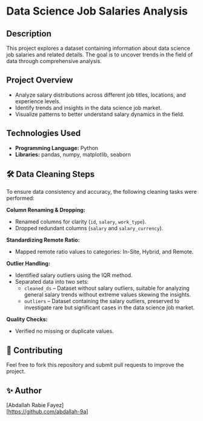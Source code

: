 # Data Science Job Salaries Analysis

## Description

This project explores a dataset containing information about data science job salaries and related details. The goal is to uncover trends in the field of data through comprehensive analysis.

## Project Overview

- Analyze salary distributions across different job titles, locations, and experience levels.
- Identify trends and insights in the data science job market.
- Visualize patterns to better understand salary dynamics in the field.

## Technologies Used

- **Programming Language:** Python
- **Libraries:** pandas, numpy, matplotlib, seaborn

## 🛠️ Data Cleaning Steps

To ensure data consistency and accuracy, the following cleaning tasks were performed:

**Column Renaming & Dropping:**

- Renamed columns for clarity (`id`, `salary`, `work_type`).
- Dropped redundant columns (`salary` and `salary_currency`).

**Standardizing Remote Ratio:**

- Mapped remote ratio values to categories: In-Site, Hybrid, and Remote.

**Outlier Handling:**

- Identified salary outliers using the IQR method.
- Separated data into two sets:
  - `cleaned_ds` – Dataset without salary outliers, suitable for analyzing general salary trends without extreme values skewing the insights.
  - `outliers` – Dataset containing the salary outliers, preserved to investigate rare but significant cases in the data science job market.

**Quality Checks:**

- Verified no missing or duplicate values.

## 🥇 Contributing

Feel free to fork this repository and submit pull requests to improve the project.

## ✨ Author

[Abdallah Rabie Fayez]\
[https://github.com/abdallah-9a]
